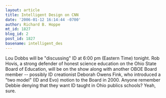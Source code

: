 ```yaml
---
layout: article
title: Intelligent Design on CNN
date: '2006-01-12 16:14:44 -0700'
author: Richard B. Hoppe
mt_id: 1827
blog_id: 2
post_id: 1827
basename: intelligent_des
---
```

Lou Dobbs will be "discussing" ID at 6:00 pm (Eastern Time) tonight.  Rob Hovis, a strong defender of honest science education on the Ohio State Board of Education, will be on the show along with another OBOE Board member -- possibly ID creationist Deborah Owens Fink, who introduced a "two model" (ID and Evo) motion to the Board in 2000.  Anyone remember Debbie denying that they want ID taught in Ohio publics schools?  Yeah, sure.
